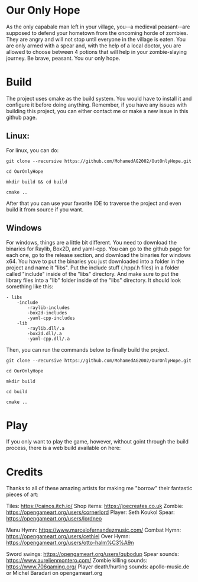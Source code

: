 # Our Only Hope
As the only capabale man left in your village, you--a medieval peasant--are supposed to defend your hometown from the oncoming horde of zombies. They are angry and will not stop until everyone in the village is eaten. You are only armed with a spear and, with the help of a local doctor, you are allowed to choose between 4 potions that will help in your zombie-slaying journey. Be brave, peasant. You our only hope.

# Build
The project uses cmake as the build system. You would have to install it and configure it before doing anything. Remember, if you have any issues with building this project, you can either contact me or make a new issue in this github page.

## Linux:
For linux, you can do:

~~~
git clone --recursive https://github.com/MohamedAG2002/OutOnlyHope.git

cd OurOnlyHope

mkdir build && cd build 

cmake ..
~~~

After that you can use your favorite IDE to traverse the project and even build it from source if you want.

## Windows
For windows, things are a little bit different. You need to download the binaries for Raylib, Box2D, and yaml-cpp. You can go to the github page for each one, go to the release section, and download the binaries for windows x64. You have to put the binaries you just downloaded into a folder in the project and name it "libs". Put the include stuff (.hpp/.h files) in a folder called "include" inside of the "libs" directory. And make sure to put the library files into a "lib" folder inside of the "libs" directory. It should look something like this:

~~~
- libs 
    -include
        -raylib-includes
        -box2d-includes
        -yaml-cpp-includes
    -lib
        -raylib.dll/.a 
        -box2d.dll/.a 
        -yaml-cpp.dll/.a 
~~~

Then, you can run the commands below to finally build the project.

~~~
git clone --recursive https://github.com/MohamedAG2002/OurOnlyHope.git

cd OurOnlyHope

mkdir build 

cd build 

cmake ..
~~~

# Play
If you only want to play the game, however, without goint through the build process, there is a web build available on here: 

# Credits
Thanks to all of these amazing artists for making me "borrow" their fantastic pieces of art: 

Tiles: https://cainos.itch.io/
Shop items: https://joecreates.co.uk
Zombie: https://opengameart.org/users/cornerlord
Player: Seth Koukol
Spear: https://opengameart.org/users/lordneo

Menu Hymn: https://www.marcelofernandezmusic.com/
Combat Hymn: https://opengameart.org/users/cethiel
Over Hymn: https://opengameart.org/users/otto-halm%C3%A9n

Sword swings: https://opengameart.org/users/qubodup
Spear sounds: https://www.aurelienmontero.com/
Zombie killing sounds: https://www.706gaming.org/
Player death/hurting sounds: apollo-music.de or Michel Baradari on opengameart.org
